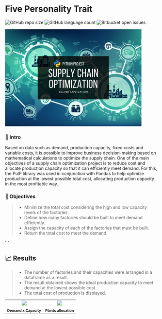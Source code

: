 # Five Personality Trait

<!---Esses são exemplos. Veja https://shields.io para outras pessoas ou para personalizar este conjunto de escudos. Você pode querer incluir dependências, status do projeto e informações de licença aqui--->

![GitHub repo size](https://img.shields.io/badge/REPO%20SIZE-370kb-green)
![GitHub language count](https://img.shields.io/badge/LANGUAGES-1-green)
![Bitbucket open issues](https://img.shields.io/badge/OPEN%20ISSUES-NO%20ISSUES-green)

<img src="project-image.png" alt=" ">


### :speech_balloon: Intro

Based on data such as demand, production capacity, fixed costs and variable costs, it is possible to improve business decision-making based on mathematical calculations to optimize the supply chain. One of the main objectives of a supply chain optimization project is to reduce cost and allocate production capacity so that it can efficiently meet demand. For this, the PulP library was used in conjunction with Pandas to help optimize production at the lowest possible total cost, allocating production capacity in the most profitable way.

### :rocket: Objectives

> - Minimize the total cost considering the high and low capacity levels of the factories.
> - Define how many factories should be built to meet demand efficiently.
> - Assign the capacity of each of the factories that must be built.
> - Return the total cost to meet the demand.

'''
## :chart_with_upwards_trend: Results

> - The number of factories and their capacities were arranged in a dataframe as a result.
> - The result obtained shows the ideal production capacity to meet demand at the lowest possible cost.
> - The total cost of production is displayed.

<!--## :bar_chart: Images-->
<table>
  <tr>
    <td align="center">
      <a href="image-2.jpg">
        <img src="image-2.jpg" width="100px;" alt=" "/><br>
        <sub>
          <b>Demand x Capacity</b>
        </sub>
      </a>
    </td>
    <td align="center">
      <a href="image-1.jpg">
        <img src="image-1.jpg" width="100px;" alt=" "/><br>
        <sub>
          <b>Plants allocation</b>
        </sub>
      </a>
    </td>
</table>
